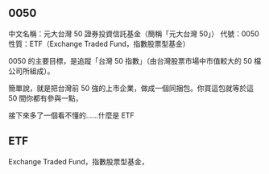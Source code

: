 ## 0050

中文名稱：元大台灣 50 證券投資信託基金（簡稱「元大台灣 50」）
代號：0050
性質：ETF（Exchange Traded Fund，指數股票型基金）

0050 的主要目標，是追蹤「台灣 50 指數」（由台灣股票市場中市值較大的 50 檔公司所組成）。

簡單說，就是把台灣前 50 強的上市企業，做成一個同捆包。你買這包就等於這 50 間你都有參與一點，

接下來多了一個看不懂的......什麼是 ETF

## ETF

Exchange Traded Fund，指數股票型基金，
